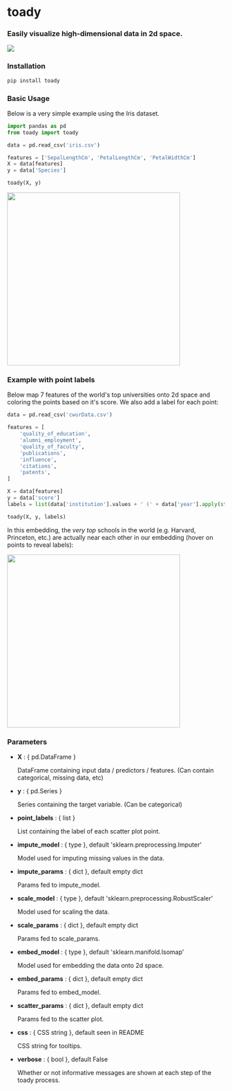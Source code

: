# toady

### Easily visualize high-dimensional data in 2d space.

<img src="https://image.ibb.co/jp1PMa/common_toad_2382962_640.jpg"/>

### Installation
```bash
pip install toady
```

### Basic Usage

Below is a very simple example using the Iris dataset.

```python 
import pandas as pd
from toady import toady

data = pd.read_csv('iris.csv')

features = ['SepalLengthCm', 'PetalLengthCm', 'PetalWidthCm']
X = data[features]
y = data['Species']

toady(X, y)
```

<img src="https://image.ibb.co/gCwYga/sample0.png" height="400">

### Example with point labels

Below map 7 features of the world's top universities onto 2d space and coloring the points based on it's score. We also add a label for each point:

```python
data = pd.read_csv('cwurData.csv')

features = [
    'quality_of_education',
    'alumni_employment',
    'quality_of_faculty',
    'publications',
    'influence',
    'citations',
    'patents',
]

X = data[features]
y = data['score']
labels = list(data['institution'].values + ' (' + data['year'].apply(str).values + ')')

toady(X, y, labels)
```

In this embedding, the *very top* schools in the world (e.g. Harvard, Princeton, etc.) are actually near each other in our embedding (hover on points to reveal labels):

<img src="https://image.ibb.co/eWjrZv/sample1.png" height="400">

### Parameters

- **X** : { pd.DataFrame }
    
    DataFrame containing input data / predictors / features.
    (Can contain categorical, missing data, etc)

- **y** : { pd.Series }
    
    Series containing the target variable.
    (Can be categorical)
    
- **point_labels** : { list }
    
    List containing the label of each scatter plot point.

- **impute_model** : { type }, default 'sklearn.preprocessing.Imputer'
    
    Model used for imputing missing values in the data. 

- **impute_params** : { dict }, default empty dict

    Params fed to impute_model.

- **scale_model** : { type }, default 'sklearn.preprocessing.RobustScaler'

    Model used for scaling the data.

- **scale_params** : { dict }, default empty dict

    Params fed to scale_params.

- **embed_model** : { type }, default 'sklearn.manifold.Isomap'

    Model used for embedding the data onto 2d space.

- **embed_params** : { dict }, default empty dict
    
    Params fed to embed_model.

- **scatter_params** : { dict }, default empty dict

    Params fed to the scatter plot.

- **css** : { CSS string }, default seen in README

    CSS string for tooltips.

- **verbose** : { bool }, default False

    Whether or not informative messages are shown at each step of the toady process.

